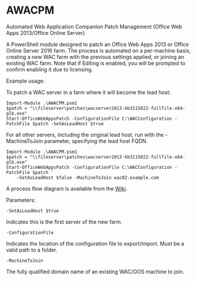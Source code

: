 # AWACPM
Automated Web Application Companion Patch Management (Office Web Apps 2013/Office Online Server)

A PowerShell module designed to  patch an Office Web Apps 2013 or Office Online Server 2016 farm. The process is automated on a per-machine basis, creating a new WAC farm with the previous settings applied, or joining an existing WAC farm. Note that if Editing is enabled, you will be prompted to confirm enabling it due to licensing.

Example usage:

To patch a WAC server in a farm where it will become the lead host:

    Import-Module .\AWACPM.psm1
    $patch = "\\fileserver\patches\wacserver2013-kb3115022-fullfile-x64-glb.exe"
    Start-OfficeWebAppsPatch -ConfigurationFile C:\WACConfiguration -PatchFile $patch -SetAsLeadHost $true

For all other servers, including the original lead host, run with the -MachineToJoin parameter, specifying the lead host FQDN.

    Import-Module .\AWACPM.psm1
    $patch = "\\fileserver\patches\wacserver2013-kb3115022-fullfile-x64-glb.exe"
    Start-OfficeWebAppsPatch -ConfigurationFile C:\WACConfiguration -PatchFile $patch `
        -SetAsLeadHost $false -MachineToJoin wac02.example.com

A process flow diagram is available from the [Wiki](https://github.com/Nauplius/AWACPM/wiki/Process-Diagram).

Parameters:

    -SetAsLeadHost $true 
Indicates this is the first server of the new farm.
    
    -ConfigurationFile
Indicates the location of the configuration file to export/import. Must be a valid path to a folder.
    
    -MachineToJoin
The fully qualified domain name of an existing WAC/OOS machine to join.
